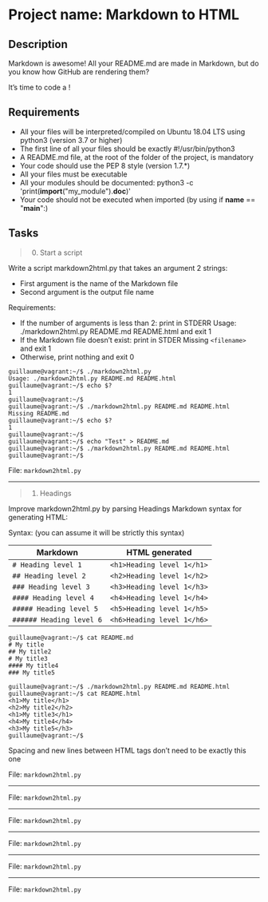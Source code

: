 # Project name: Markdown to HTML

## Description

Markdown is awesome! All your README.md are made in Markdown, but do you know how GitHub are rendering them?

It’s time to code a !

## Requirements

* All your files will be interpreted/compiled on Ubuntu 18.04 LTS using python3 (version 3.7 or higher)
* The first line of all your files should be exactly #!/usr/bin/python3
* A README.md file, at the root of the folder of the project, is mandatory
* Your code should use the PEP 8 style (version 1.7.*)
* All your files must be executable
* All your modules should be documented: python3 -c 'print(__import__("my_module").__doc__)'
* Your code should not be executed when imported (by using if __name__ == "__main__":)

## Tasks

> 0. Start a script

Write a script markdown2html.py that takes an argument 2 strings:

* First argument is the name of the Markdown file
* Second argument is the output file name

Requirements:

* If the number of arguments is less than 2: print in STDERR Usage: ./markdown2html.py README.md README.html and exit 1
* If the Markdown file doesn’t exist: print in STDER Missing `<filename>` and exit 1
* Otherwise, print nothing and exit 0

~~~
guillaume@vagrant:~/$ ./markdown2html.py
Usage: ./markdown2html.py README.md README.html
guillaume@vagrant:~/$ echo $?
1
guillaume@vagrant:~/$
guillaume@vagrant:~/$ ./markdown2html.py README.md README.html 
Missing README.md
guillaume@vagrant:~/$ echo $?
1
guillaume@vagrant:~/$
guillaume@vagrant:~/$ echo "Test" > README.md
guillaume@vagrant:~/$ ./markdown2html.py README.md README.html 
guillaume@vagrant:~/$
~~~

File: `markdown2html.py`

---

> 1. Headings

Improve markdown2html.py by parsing Headings Markdown syntax for generating HTML:

Syntax: (you can assume it will be strictly this syntax)

|Markdown | HTML generated |
| ---- | --- |
|`# Heading level 1`| `<h1>Heading level 1</h1>`|
|`## Heading level 2`| `<h2>Heading level 1</h2>`|
|`### Heading level 3`| `<h3>Heading level 1</h3>`|
|`#### Heading level 4`| `<h4>Heading level 1</h4>`|
|`##### Heading level 5`| `<h5>Heading level 1</h5>`|
|`###### Heading level 6`| `<h6>Heading level 1</h6>`|

~~~
guillaume@vagrant:~/$ cat README.md
# My title
## My title2
# My title3
#### My title4
### My title5

guillaume@vagrant:~/$ ./markdown2html.py README.md README.html 
guillaume@vagrant:~/$ cat README.html 
<h1>My title</h1>
<h2>My title2</h2>
<h1>My title3</h1>
<h4>My title4</h4>
<h3>My title5</h3>
guillaume@vagrant:~/$
~~~

Spacing and new lines between HTML tags don’t need to be exactly this one

File: `markdown2html.py`

---

File: `markdown2html.py`

---

File: `markdown2html.py`

---

File: `markdown2html.py`

---

File: `markdown2html.py`

---

File: `markdown2html.py`
